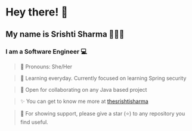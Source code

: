 # Hey there! 👋
## My name is Srishti Sharma 🙋🏻‍♀️
### I am a Software Engineer 💻
> 🌸 Pronouns: She/Her

> 🎯 Learning everyday. Currently focused on learning Spring security

> 👯 Open for collaborating on any Java based project

> ✨ You can get to know me more at [thesrishtisharma](https://thesrishtisharma.vercel.app/)

> 💚 For showing support, please give a star (⭐) to any repository you find useful. 


<!-- Profile view below -->
<!-- ![](https://komarev.com/ghpvc/?username=thesrishtisharma&style=for-the-badge&color=brightgreen) -->

<!--
**thesrishtisharma/thesrishtisharma** is a ✨ _special_ ✨ repository because its `README.md` (this file) appears on your GitHub profile.

Here are some ideas to get you started:

- 🔭 I’m currently working on ...
- 🌱 I’m currently learning ...
- 👯 I’m looking to collaborate on ...
- 🤔 I’m looking for help with ...
- 💬 Ask me about ...
- 📫 How to reach me: ...
- 😄 Pronouns: ...
- ⚡ Fun fact: ...
-->
